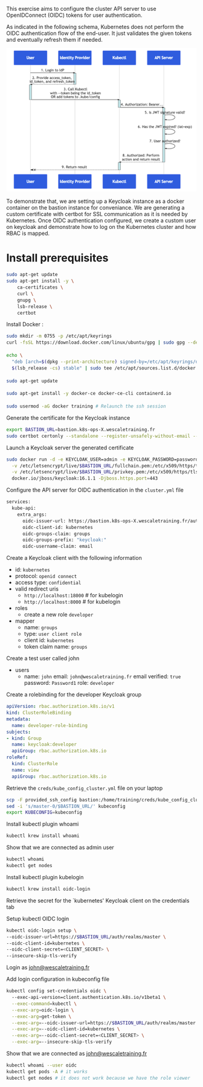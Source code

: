 This exercise aims to configure the cluster API server to use OpenIDConnect (OIDC) tokens for user authentication.

As indicated in the following schema, Kubernetes does not perform the OIDC authentication flow of the end-user.
It just validates the given tokens and eventually refresh them if needed.

![oidc-flow](./oidc-flow.png)

To demonstrate that, we are setting up a Keycloak instance as a docker container on the bastion instance for conveniance.
We are generating a custom certificate with certbot for SSL communication as it is needed by Kubernetes.
Once OIDC authentication configured, we create a custom user on keycloak and demonstrate how to log on the Kubernetes cluster and how RBAC is mapped.

# Install prerequisites

```bash
sudo apt-get update
sudo apt-get install -y \
    ca-certificates \
    curl \
    gnupg \
    lsb-release \
    certbot
```

Install Docker :
```bash
sudo mkdir -m 0755 -p /etc/apt/keyrings
curl -fsSL https://download.docker.com/linux/ubuntu/gpg | sudo gpg --dearmor -o /etc/apt/keyrings/docker.gpg

echo \
  "deb [arch=$(dpkg --print-architecture) signed-by=/etc/apt/keyrings/docker.gpg] https://download.docker.com/linux/ubuntu \
  $(lsb_release -cs) stable" | sudo tee /etc/apt/sources.list.d/docker.list > /dev/null

sudo apt-get update

sudo apt-get install -y docker-ce docker-ce-cli containerd.io

sudo usermod -aG docker training # Relaunch the ssh session
```

Generate the certificate for the Keycloak instance
```bash
export BASTION_URL=bastion.k8s-ops-X.wescaletraining.fr
sudo certbot certonly --standalone --register-unsafely-without-email --preferred-challenges http -d $BASTION_URL
```

Launch a Keycloak server the generated certificate
```bash
sudo docker run -d -e KEYCLOAK_USER=admin -e KEYCLOAK_PASSWORD=password --name keycloak -p 443:443 \
  -v /etc/letsencrypt/live/$BASTION_URL/fullchain.pem:/etc/x509/https/tls.crt \
  -v /etc/letsencrypt/live/$BASTION_URL/privkey.pem:/etc/x509/https/tls.key \
  docker.io/jboss/keycloak:16.1.1 -Djboss.https.port=443
```


Configure the API server for OIDC authentication in the `cluster.yml` file
```bash
services:
  kube-api:
    extra_args:
      oidc-issuer-url: https://bastion.k8s-ops-X.wescaletraining.fr/auth/realms/master
      oidc-client-id: kubernetes
      oidc-groups-claim: groups
      oidc-groups-prefix: "keycloak:"
      oidc-username-claim: email
```

Create a Keycloak client with the following information
- id: `kubernetes`
- protocol: `openid connect`
- access type: `confidential`
- valid redirect uris
  - `http://localhost:18000` # for kubelogin
  - `http://localhost:8000` # for kubelogin
- roles
  - create a new role `developer`
- mapper
  - name: `groups`
  - type: `user client role`
  - client id: `kubernetes`
  - token claim name: `groups`

Create a test user called john
- users
  - name: `john`
    email: `john@wescaletraining.fr`
    email verified: `true`
    password: `Password1`
    role: `developer`

Create a rolebinding for the developer Keycloak group
```yaml
apiVersion: rbac.authorization.k8s.io/v1
kind: ClusterRoleBinding
metadata:
  name: developer-role-binding
subjects:
- kind: Group
  name: keycloak:developer
  apiGroup: rbac.authorization.k8s.io
roleRef:
  kind: ClusterRole
  name: view
  apiGroup: rbac.authorization.k8s.io
```

Retrieve the `creds/kube_config_cluster.yml` file on your laptop
```bash
scp -F provided_ssh_config bastion:/home/training/creds/kube_config_cluster.yml kubeconfig
sed -i 's/master-0/$BASTION_URL/' kubeconfig
export KUBECONFIG=kubeconfig
```

Install kubectl plugin whoami
```bash
kubectl krew install whoami
```

Show that we are connected as admin user
```bash
kubectl whoami
kubectl get nodes
```

Install kubectl plugin kubelogin
```bash
kubectl krew install oidc-login
```

Retrieve the secret for the `kubernetes' Keycloak client on the credentials tab

Setup kubectl OIDC login
```bash
kubectl oidc-login setup \
--oidc-issuer-url=https://$BASTION_URL/auth/realms/master \
--oidc-client-id=kubernetes \
--oidc-client-secret=<CLIENT_SECRET> \
--insecure-skip-tls-verify
```

Login as john@wescaletraining.fr

Add login configuration in kubeconfig file
```bash
kubectl config set-credentials oidc \   
  --exec-api-version=client.authentication.k8s.io/v1beta1 \
  --exec-command=kubectl \
  --exec-arg=oidc-login \
  --exec-arg=get-token \
  --exec-arg=--oidc-issuer-url=https://$BASTION_URL/auth/realms/master \
  --exec-arg=--oidc-client-id=kubernetes \
  --exec-arg=--oidc-client-secret=<CLIENT_SECRET> \
  --exec-arg=--insecure-skip-tls-verify
```

Show that we are connected as john@wescaletraining.fr
```bash
kubectl whoami --user oidc
kubectl get pods -A # it works
kubectl get nodes # it does not work because we have the role viewer 
```
